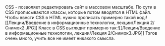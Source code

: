CSS - позволяет редактировать сайт в массовом масштабе. По сути в CSS прописываются классы, которые потом вводятся в HTML файл. Чтобы ввести CSS в HTML нужно прописать примерно такой код:![[Лекции/Введение в информационные технологии, лекции/Лекция 2/Снимок2.JPG]]
Класс в CSS выглядит примерно так:![[Лекции/Введение в информационные технологии, лекции/Лекция 2/Снимок3.JPG]]
Тэгов очень много, учить все не имеет никакого смысла.
